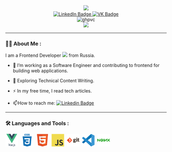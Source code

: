 <div id="header" align="center">
  <img src="https://media.giphy.com/media/9ZM2yz0Z3PBMKUPp8V/giphy.gif" width="200"/>
  <div id="badges">
  <a href="https://www.linkedin.com/in/anton-frolkov-447830226">
    <img src="https://img.shields.io/badge/LinkedIn-blue?style=for-the-badge&logo=linkedin&logoColor=white" alt="LinkedIn Badge"/>
  </a>
  <a href="https://vk.com/an_frolkov">
    <img src="https://img.shields.io/badge/VK-blue?style=for-the-badge&logo=vk&logoColor=white" alt="VK Badge"/>
  </a>
</div>
  <img src="https://komarev.com/ghpvc/?username=your-Residers&style=flat-square&color=blue" alt="ghpvc"/>
</div>
<div align="center">
  <img src="https://media.giphy.com/media/eOp69U3RziMpe3kjnR/giphy.gif" height="300"/>
</div>

  ---
  
  ### :man_technologist: About Me :
  I am a Frontend Developer <img src="https://media.giphy.com/media/7SUdpLwzBkIS4SNwTN/giphy.gif" width="30"> from Russia.
  - :telescope: I’m working as a Software Engineer and contributing to frontend for building web applications.

- :seedling: Exploring Technical Content Writing.

- :zap: In my free time, I read tech articles.

- :mailbox:How to reach me: [![Linkedin Badge](https://img.shields.io/badge/-resider-blue?style=flat&logo=Linkedin&logoColor=white)](https://www.linkedin.com/in/anton-frolkov-447830226)

---

### :hammer_and_wrench: Languages and Tools :
<div>
  <img src="https://github.com/devicons/devicon/blob/master/icons/vuejs/vuejs-original-wordmark.svg" title="vuejs" alt="vuejs" width="40" height="40"/>&nbsp;
  <img src="https://github.com/devicons/devicon/blob/master/icons/css3/css3-plain-wordmark.svg"  title="CSS3" alt="CSS" width="40" height="40"/>&nbsp;
  <img src="https://github.com/devicons/devicon/blob/master/icons/html5/html5-original.svg" title="HTML5" alt="HTML" width="40" height="40"/>&nbsp;
  <img src="https://github.com/devicons/devicon/blob/master/icons/javascript/javascript-original.svg" title="JavaScript" alt="JavaScript" width="40" height="40"/>&nbsp;
  <img src="https://github.com/devicons/devicon/blob/master/icons/git/git-original-wordmark.svg" title="Git" **alt="Git" width="40" height="40"/>&nbsp;
  <img src="https://github.com/devicons/devicon/blob/master/icons/vscode/vscode-original.svg" title="VsCode" **alt="VsCode" width="40" height="40"/>&nbsp;
  <img src="https://github.com/devicons/devicon/blob/master/icons/nginx/nginx-original.svg" title="nginx" **alt="nginx" width="40" height="40"/>&nbsp;
</div>
